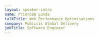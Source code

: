 ```yaml
---
layout: speaker-intro
name: Primrose Lunda
talkTitle: Web Performance Optimisations
company: Publicis Global Delivery
jobTitle: Software Engineer
---
```

